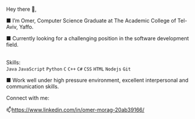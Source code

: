 Hey there 👋,


 <p>
 ■ I’m Omer, Computer Science Graduate at The Academic College of Tel-Aviv, Yaffo.
</p>

 <p>
 ■ Currently looking for a challenging position in the software development field.
</p>

<br>Skills:<br /> `Java` `JavaScript` `Python` `C` `C++` `C#` `CSS` `HTML` `Nodejs` `Git` 

 <p>
 ■ Work well under high pressure environment, excellent interpersonal and communication skills.
</p>

<p>
Connect with me:

📫https://www.linkedin.com/in/omer-morag-20ab39166/

</p>
